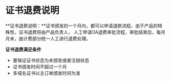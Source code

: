 

# 证书退费说明

**证书退费说明：**证书颁发的一个月内，都可以申请退款流程，由于产品的特殊性，证书退费将由产品负责人，
人工申请OA退费审批流程，审批结束后，每月月末，由计费部分统一人工进行退费处理。

**证书退费满足条件**

  - 要保证证书状态为未颁发或者注销状态
  - 证书颁发时间不超过一个月
  - 多域名证书以主订单颁发时间为准
